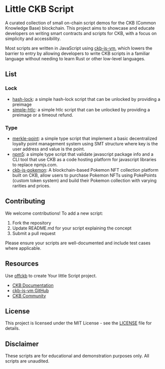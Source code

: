 # Little CKB Script

A curated collection of small on-chain script demos for the CKB (Common Knowledge Base) blockchain. This project aims to showcase and educate developers on writing smart contracts and scripts for CKB, with a focus on simplicity and accessibility.

Most scripts are written in JavaScript using [ckb-js-vm](https://github.com/nervosnetwork/ckb-js-vm), which lowers the barrier to entry by allowing developers to write CKB scripts in a familiar language without needing to learn Rust or other low-level languages.

## List

### Lock

- [hash-lock](https://github.com/nervosnetwork/docs.nervos.org/tree/develop/examples/dApp/simple-lock): a simple hash-lock script that can be unlocked by providing a preimage
- [simple-htlc](https://github.com/RetricSu/simple-htlc): a simple htlc script that can be unlocked by providing a preimage or a timeout refund.

### Type

- [merkle-point](https://github.com/RetricSu/merkle-point): a simple type script that implement a basic decentralized loyalty point management system using SMT structure where key is the user address and value is the point.
- [npm5](https://github.com/RetricSu/npm5): a simple type script that validate javascript package info and a CLI tool that use CKB as a code hosting platform for javascript libraries to replace npmjs.com.
- [ckb-js-pokemon](https://github.com/cryptape/ckb-js-pokemon): A blockchain-based Pokemon NFT collection platform built on CKB, allow users to purchase Pokemon NFTs using PokePoints (custom token system) and build their Pokemon collection with varying rarities and prices.

## Contributing

We welcome contributions! To add a new script:

1. Fork the repository
2. Update README.md for your script explaining the concept
3. Submit a pull request

Please ensure your scripts are well-documented and include test cases where applicable.

## Resources

Use [offckb](https://github.com/ckb-devrel/offckb?tab=readme-ov-file#create-a-ckb-smart-contract-project) to create Your little Script project.

- [CKB Documentation](https://docs.nervos.org/)
- [ckb-js-vm GitHub](https://github.com/nervosnetwork/ckb-js-vm)
- [CKB Community](https://talk.nervos.org/)

## License

This project is licensed under the MIT License - see the [LICENSE](LICENSE) file for details.

## Disclaimer

These scripts are for educational and demonstration purposes only. All scripts are unaudited.
